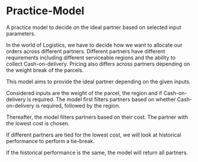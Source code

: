 # Practice-Model
A practice model to decide on the ideal partner based on selected input parameters.

In the world of Logistics, we have to decide how we want to allocate our orders across different partners. Different partners have different requirements including different serviceable regions and the ability to collect Cash-on-delivery. Pricing also differs across partners depending on the weight break of the parcels.

This model aims to provide the ideal partner depending on the given inputs. 

Considered inputs are the weight of the parcel, the region and if Cash-on-delivery is required.
The model first filters partners based on whether Cash-on-delivery is required, followed by the region.

Thereafter, the model filters partners based on their cost. The partner with the lowest cost is chosen. 

If different partners are tied for the lowest cost, we will look at historical performance to perform a tie-break. 

If the historical performance is the same, the model will return all partners.
